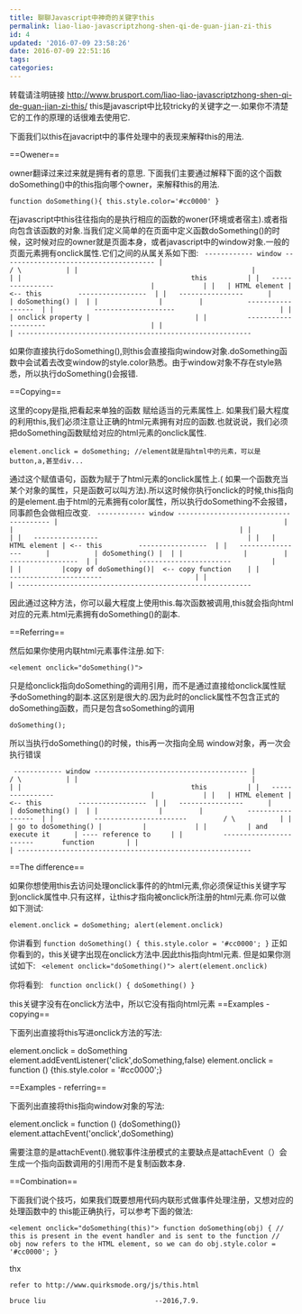 ```yaml
---
title: 聊聊Javascript中神奇的关键字this
permalink: liao-liao-javascriptzhong-shen-qi-de-guan-jian-zi-this
id: 4
updated: '2016-07-09 23:58:26'
date: 2016-07-09 22:51:16
tags:
categories:
---
```


转载请注明链接
http://www.brusport.com/liao-liao-javascriptzhong-shen-qi-de-guan-jian-zi-this/
this是javascript中比较tricky的关键字之一.如果你不清楚它的工作的原理的话很难去使用它.

下面我们以this在javacript中的事件处理中的表现来解释this的用法.

==Owener==

owner翻译过来过来就是拥有者的意思.
下面我们主要通过解释下面的这个函数doSomething()中的this指向哪个owner，来解释this的用法.

` function doSomething(){
   this.style.color='#cc0000'
 }
`

在javascript中this往往指向的是执行相应的函数的woner(环境或者宿主).或者指向包含该函数的对象.当我们定义简单的在页面中定义函数doSomething()的时候，这时候对应的owner就是页面本身，或者javascript中的window对象.一般的页面元素拥有onclick属性.它们之间的从属关系如下图:
`
------------ window --------------------------------------
|                                          / \           |
|                                           |            |
|                                          this          |
|   ----------------                        |            |
|   | HTML element | <-- this         -----------------  |
|   ----------------      |           | doSomething() |  |
|               |         |           -----------------  |
|          --------------------                          |
|          | onclick property |                          |
|          --------------------                          |
|                                                        |
----------------------------------------------------------`

如果你直接执行doSomething(),则this会直接指向window对象.doSomething函数中会试着去改变window的style.color熟悉。由于window对象不存在style熟悉，所以执行doSomething()会报错.

==Copying==

这里的copy是指,把看起来单独的函数 赋给适当的元素属性上.
如果我们最大程度的利用this,我们必须注意让正确的html元素拥有对应的函数.也就说说，我们必须把doSomething函数赋给对应的html元素的onclick属性.

`element.onclick = doSomething; //element就是指html中的元素，可以是button,a,甚至div...`

通过这个赋值语句，函数为赋于了html元素的onclick属性上.( 如果一个函数充当某个对象的属性，只是函数可以叫方法).所以这时候你执行onclick的时候,this指向的是element.由于html的元素拥有color属性，所以执行doSomething不会报错，同事颜色会做相应改变.
`
------------ window --------------------------------------
|                                                        |
|                                                        |
|                                                        |
|   ----------------                                     |
|   | HTML element | <-- this         -----------------  |
|   ----------------      |           | doSomething() |  |
|               |         |           -----------------  |
|          -----------------------          |            |
|          |copy of doSomething()|  <-- copy function    |
|          -----------------------                       |
|                                                        |
----------------------------------------------------------`

因此通过这种方法，你可以最大程度上使用this.每次函数被调用,this就会指向html对应的元素.html元素拥有doSomething()的副本.

==Referring==

然后如果你使用内联html元素事件注册.如下:

`<element onclick="doSomething()">`

只是给onclick指向doSomething的调用引用，而不是通过直接给onclick属性赋予doSomething的副本.这区别是很大的.因为此时的onclick属性不包含正式的doSomething函数，而只是包含soSomething的调用

`doSomething();`

所以当执行doSomething()的时候，this再一次指向全局 window对象，再一次会执行错误

`
------------ window --------------------------------------
|                                          / \           |
|                                           |            |
|                                          this          |
|   ----------------                        |            |
|   | HTML element | <-- this         -----------------  |
|   ----------------      |           | doSomething() |  |
|               |         |           -----------------  |
|          -----------------------         / \           |
|          | go to doSomething() |          |            |
|          | and execute it      | ---- reference to     |
|          -----------------------       function        |
|                                                        |
----------------------------------------------------------`

==The difference==

如果你想使用this去访问处理onclick事件的的html元素,你必须保证this关键字写到onclick属性中.只有这样，让this才指向被onclick所注册的html元素.你可以做如下测试:

`element.onclick = doSomething;
alert(element.onclick)`

你讲看到
`
function doSomething()
{
	this.style.color = '#cc0000';
}
`
正如你看到的，this关键字出现在onclick方法中.因此this指向html元素.
但是如果你测试如下:
`
<element onclick="doSomething()">
alert(element.onclick)`

你将看到:
`
function onclick()
{
	doSomething()
}`

this关键字没有在onclick方法中，所以它没有指向html元素
==Examples - copying==

下面列出直接将this写进onclick方法的写法:

element.onclick = doSomething
element.addEventListener('click',doSomething,false)
element.onclick = function () {this.style.color = '#cc0000';}
<element onclick="this.style.color = '#cc0000';">

==Examples - referring==

下面列出直接将this指向window对象的写法:

element.onclick = function () {doSomething()}
element.attachEvent('onclick',doSomething)
<element onclick="doSomething()">

需要注意的是attachEvent().微软事件注册模式的主要缺点是attachEvent（）会生成一个指向函数调用的引用而不是复制函数本身.


==Combination==

下面我们说个技巧，如果我们既要想用代码内联形式做事件处理注册，又想对应的处理函数中的 this能正确执行，可以参考下面的做法:

`<element onclick="doSomething(this)">
function doSomething(obj) {
	// this is present in the event handler and is sent to the function
	// obj now refers to the HTML element, so we can do
	obj.style.color = '#cc0000';
}`

thx

`refer to http://www.quirksmode.org/js/this.html`

`bruce liu                           --2016,7.9.  `
